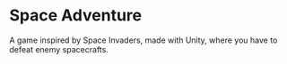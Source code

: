 # Space Adventure
A game inspired by Space Invaders, made with Unity, where you have to defeat enemy spacecrafts.
